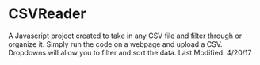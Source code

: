 # CSVReader
A Javascript project created to take in any CSV file and filter through or organize it. 
Simply run the code on a webpage and upload a CSV. Dropdowns will allow you to filter and sort the data. 
Last Modified: 4/20/17
